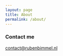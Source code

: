 ```yaml
---
layout: page
title: About
permalink: /about/
---
```




### Contact me

[contact@rubenbimmel.nl](mailto:contact@rubenbimmel.nl)